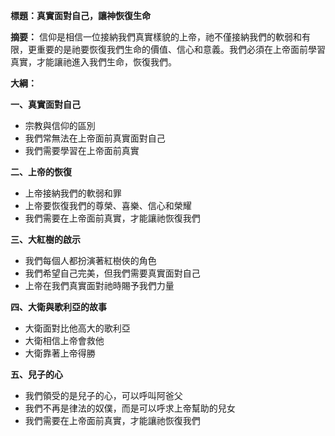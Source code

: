 **標題：真實面對自己，讓神恢復生命**

**摘要：**
信仰是相信一位接納我們真實樣貌的上帝，祂不僅接納我們的軟弱和有限，更重要的是祂要恢復我們生命的價值、信心和意義。我們必須在上帝面前學習真實，才能讓祂進入我們生命，恢復我們。

**大綱：**

**一、真實面對自己**
* 宗教與信仰的區別
* 我們常無法在上帝面前真實面對自己
* 我們需要學習在上帝面前真實

**二、上帝的恢復**
* 上帝接納我們的軟弱和罪
* 上帝要恢復我們的尊榮、喜樂、信心和榮耀
* 我們需要在上帝面前真實，才能讓祂恢復我們

**三、大紅樹的啟示**
* 我們每個人都扮演著紅樹俠的角色
* 我們希望自己完美，但我們需要真實面對自己
* 上帝在我們真實面對祂時賜予我們力量

**四、大衛與歌利亞的故事**
* 大衛面對比他高大的歌利亞
* 大衛相信上帝會救他
* 大衛靠著上帝得勝

**五、兒子的心**
* 我們領受的是兒子的心，可以呼叫阿爸父
* 我們不再是律法的奴僕，而是可以呼求上帝幫助的兒女
* 我們需要在上帝面前真實，才能讓祂恢復我們